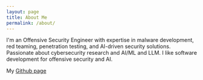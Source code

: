 ```yaml
---
layout: page
title: About Me
permalink: /about/
---
```


I'm an Offensive Security Engineer with expertise in malware development, red teaming, penetration testing, and AI-driven security solutions. Passionate about cybersecurity research and AI/ML and LLM. I like software development for offensive security and AI.

My [Github page](https://github.com/JimKw1kX)

